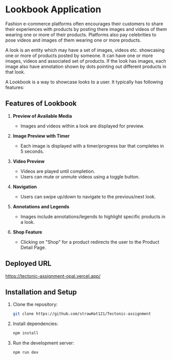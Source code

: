 # Lookbook Application

Fashion e-commerce platforms often encourages their customers to share their experiences with products by posting there images and videos of them wearing one or more of their products. Platforms also pay celebrities to pose videos and images of them wearing one or more products.

A look is an entity which may have a set of images, videos etc. showcasing one or more of products posted by someone. It can have one or more images, videos and associated set of products. If the look has images, each image also have annotation shown by dots pointing out different products in that look. 

A Lookbook is a way to showcase looks to a user. It typically has following features:

## Features of Lookbook

1. **Preview of Available Media**
   - Images and videos within a look are displayed for preview.

2. **Image Preview with Timer**
   - Each image is displayed with a timer/progress bar that completes in 5 seconds.

3. **Video Preview**
   - Videos are played until completion.
   - Users can mute or unmute videos using a toggle button.

4. **Navigation**
   - Users can swipe up/down to navigate to the previous/next look.

5. **Annotations and Legends**
   - Images include annotations/legends to highlight specific products in a look.

6. **Shop Feature**
   - Clicking on "Shop" for a product redirects the user to the Product Detail Page.

## Deployed URL

https://tectonic-assignment-opal.vercel.app/


## Installation and Setup

1. Clone the repository:
   ```bash
   git clone https://github.com/strawHat121/Tectonic-assignment
   ```
2. Install dependencies:
   ```bash
   npm install
   ```
3. Run the development server:
   ```bash
   npm run dev
   ```
